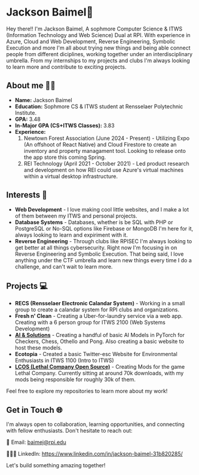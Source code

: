 # Jackson Baimel👋

Hey there!! I'm Jackson Baimel, A sophmore Computer Science & ITWS (Information Technology and Web Science) Dual at RPI. With experience in Azure, Cloud and Web Development, Reverse Engineering, Symbolic Execution and more I'm all about trying new things and being able connect people from different diciplines, working together under an interdisciplinary umbrella. From my internships to my projects and clubs I'm always looking to learn more and contribute to exciting projects.

## About me 👨‍🦱
- **Name:** Jackson Baimel
- **Education:** Sophmore CS & ITWS student at Rensselaer Polytechnic Institute.
- **GPA:** 3.48
- **In-Major GPA (CS+ITWS Classes):** 3.83
- **Experience:**
  1. Newtown Forest Association (June 2024 - Present) - Utilizing Expo (An offshoot of React Native) and Cloud Firestore to create an inventory and property managament tool. Looking to release onto the app store this coming Spring.
  2. REI Technology (April 2021 - October 2021) - Led product research and development on how REI could use Azure's virtual machines within a virtual desktop infrastructure.
 
## Interests 🥳
- **Web Development** - I love making cool little websites, and I make a lot of them between my ITWS and personal projects.
- **Database Systems** - Databases, whether is be SQL with PHP or PostgreSQL or No-SQL options like Firebase or MongoDB I'm here for it, always looking to learn and expiriment with it.
- **Reverse Engineering** - Through clubs like RPISEC I'm always looking to get better at all things cybersecurity. Right now I'm focusing in on Reverse Engineering and Symbolic Execution. That being said, I love anything under the CTF umbrella and learn new things every time I do a challenge, and can't wait to learn more.

## Projects 💻
- **RECS (Rensselaer Electronic Calandar System)** - Working in a small group to create a calandar system for RPI clubs and organizations.
- **Fresh n' Clean** - Creating a Uber-for-laundry service via a web app. Creating with a 6 person group for ITWS 2100 (Web Systems Development)
- [**AI & Solutions**](https://github.com/AI-and-Solutions) - Creating a handful of basic AI Models in PyTorch for Checkers, Chess, Othello and Pong. Also creating a basic website to host these models.
- **Ecotopia** - Created a basic Twitter-esc Website for Environmental Enthusiasts in ITWS 1100 (Intro to ITWS)
- [**LCOS (Lethal Company Open Source)**](https://github.com/LCOS-Lethal-Company-Open-Source) - Creating Mods for the game Lethal Company. Currently sitting at around 70k downloads, with my mods being responsible for roughly 30k of them.

Feel free to explore my repositories to learn more about my work!

## Get in Touch 🌐

I'm always open to collaboration, learning opportunities, and connecting with fellow enthusiasts. Don't hesitate to reach out:

📧 Email: baimej@rpi.edu

👨🏼‍💻 LinkedIn: https://www.linkedin.com/in/jackson-baimel-31b820285/

<!--🌐 Website: [Get a website please]-->
<!--📤 Blog: [Get a blog now!]-->
Let's build something amazing together!
<!--
**BastedEggsRYummy/BastedEggsRYummy** is a ✨ _special_ ✨ repository because its `README.md` (this file) appears on your GitHub profile.

Here are some ideas to get you started:

- 🔭 I’m currently working on ...
- 🌱 I’m currently learning ...
- 👯 I’m looking to collaborate on ...
- 🤔 I’m looking for help with ...
- 💬 Ask me about ...
- 📫 How to reach me: ...
- 😄 Pronouns: ...
- ⚡ Fun fact: ...
-->
